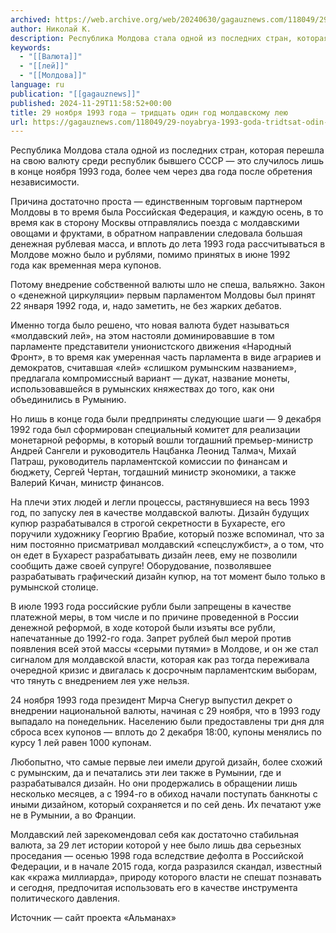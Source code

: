 ```yaml
---
archived: https://web.archive.org/web/20240630/gagauznews.com/118049/29-noyabrya-1993-goda-tridtsat-odin-god-moldavskomu-leyu.html
author: Николай К.
description: Республика Молдова стала одной из последних стран, которая перешла на свою валюту среди республик бывшего СССР — это случилось лишь в конце ноября 1993 года, более чем через два года после обретения независимости. Причина достаточно проста — единственным торговым партнером Молдовы в то время была Российская Федерация, и каждую осень, в то время как в сторону Москвы отправлялись поезда с молдавскими овощами и фруктами, в обратном направлении следовала большая денежная рублевая масса, и вплоть до лета 1993 года рассчитываться в Молдове можно было и рублями, помимо принятых в июне 1992 года как временная мера купонов. Потому внедрение собственной валюты шло не спеша, […]
keywords:
  - "[[Валюта]]"
  - "[[лей]]"
  - "[[Молдова]]"
language: ru
publication: "[[gagauznews]]"
published: 2024-11-29T11:58:52+00:00
title: 29 ноября 1993 года — тридцать один год молдавскому лею
url: https://gagauznews.com/118049/29-noyabrya-1993-goda-tridtsat-odin-god-moldavskomu-leyu.html
---
```


Республика Молдова стала одной из последних стран, которая перешла на свою валюту среди республик бывшего СССР — это случилось лишь в конце ноября 1993 года, более чем через два года после обретения независимости.



Причина достаточно проста — единственным торговым партнером Молдовы в то время была Российская Федерация, и каждую осень, в то время как в сторону Москвы отправлялись поезда с молдавскими овощами и фруктами, в обратном направлении следовала большая денежная рублевая масса, и вплоть до лета 1993 года рассчитываться в Молдове можно было и рублями, помимо принятых в июне 1992 года как временная мера купонов.

Потому внедрение собственной валюты шло не спеша, вальяжно. Закон о «денежной циркуляции» первым парламентом Молдовы был принят 22 января 1992 года, и, надо заметить, не без жарких дебатов.



Именно тогда было решено, что новая валюта будет называться «молдавский лей», на этом настояли доминировавшие в том парламенте представители унионистского движения «Народный Фронт», в то время как умеренная часть парламента в виде аграриев и демократов, считавшая «лей» «слишком румынским названием», предлагала компромиссный вариант — дукат, название монеты, использовавшейся в румынских княжествах до того, как они объединились в Румынию.

Но лишь в конце года были предприняты следующие шаги — 9 декабря 1992 года был сформирован специальный комитет для реализации монетарной реформы, в который вошли тогдашний премьер-министр Андрей Сангели и руководитель Нацбанка Леонид Талмач, Михай Патраш, руководитель парламентской комиссии по финансам и бюджету, Сергей Чертан, тогдашний министр экономики, а также Валерий Кичан, министр финансов.

На плечи этих людей и легли процессы, растянувшиеся на весь 1993 год, по запуску лея в качестве молдавской валюты. Дизайн будущих купюр разрабатывался в строгой секретности в Бухаресте, его поручили художнику Георгию Врабие, который позже вспоминал, что за ним постоянно присматривал молдавский «спецслужбист», а о том, что он едет в Бухарест разрабатывать дизайн леев, ему не позволили сообщить даже своей супруге! Оборудование, позволявшее разрабатывать графический дизайн купюр, на тот момент было только в румынской столице.



В июле 1993 года российские рубли были запрещены в качестве платежной меры, в том числе и по причине проведенной в России денежной реформой, в ходе которой были изъяты все рубли, напечатанные до 1992-го года. Запрет рублей был мерой против появления всей этой массы «серыми путями» в Молдове, и он же стал сигналом для молдавской власти, которая как раз тогда переживала очередной кризис и двигалась к досрочным парламентским выборам, что тянуть с внедрением лея уже нельзя.

24 ноября 1993 года президент Мирча Снегур выпустил декрет о внедрении национальной валюты, начиная с 29 ноября, что в 1993 году выпадало на понедельник. Населению были предоставлены три дня для сброса всех купонов — вплоть до 2 декабря 18:00, купоны менялись по курсу 1 лей равен 1000 купонам.

Любопытно, что самые первые леи имели другой дизайн, более схожий с румынским, да и печатались эти леи также в Румынии, где и разрабатывался дизайн. Но они продержались в обращении лишь несколько месяцев, а с 1994-го в обиход начали поступать банкноты с иными дизайном, который сохраняется и по сей день. Их печатают уже не в Румынии, а во Франции.



Молдавский лей зарекомендовал себя как достаточно стабильная валюта, за 29 лет истории которой у нее было лишь два серьезных проседания — осенью 1998 года вследствие дефолта в Российской Федерации, и в начале 2015 года, когда разразился скандал, известный как «кража миллиарда», природу которого власти не спешат познавать и сегодня, предпочитая использовать его в качестве инструмента политического давления.

Источник — сайт проекта «Альманах»